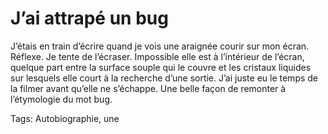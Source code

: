 # J’ai attrapé un bug

J’étais en train d’écrire quand je vois une araignée courir sur mon écran. Réflexe. Je tente de l’écraser. Impossible elle est à l’intérieur de l’écran, quelque part entre la surface souple qui le couvre et les cristaux liquides sur lesquels elle court à la recherche d’une sortie. J’ai juste eu le temps de la filmer avant qu’elle ne s’échappe. Une belle façon de remonter à l’étymologie du mot bug.

Tags: Autobiographie, une